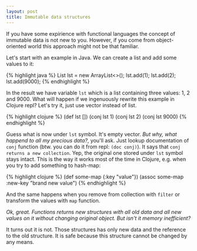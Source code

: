 ```yaml
---
layout: post
title: Immutable data structures
---
```


If you have some expirience with functional languages the concept of immutable data is not new to you. However, if you come from object-oriented world this approach might not be that familiar.

Let's start with an example in Java. We can create a list and add some values to it:

{% highlight java %}
List<Integer> lst = new ArrayList<>();
lst.add(1);
lst.add(2);
lst.add(9000);
{% endhighlight %}

In the result we have variable `lst` which is a list containing three values: 1, 2 and 9000. What will happen if we ingenuously rewrite this example in Clojure repl? Let's try it, just use vector instead of list.

{% highlight clojure %}
(def lst [])
(conj lst 1)
(conj lst 2)
(conj lst 9000)
{% endhighlight %}

Guess what is now under `lst` symbol. It's empty vector. _But why, what happend to all my precious data?_, you'll ask. Just lookup documentation of `conj` function (btw. you can do it from repl: `(doc conj)`). It says that `conj returns a new collection`. Yep, the original one stored under `lst` symbol stays intact. This is the way it works most of the time in Clojure, e.g. when you try to add something to hash-map:

{% highlight clojure %}
(def some-map {:key "value"})
(assoc some-map :new-key "brand new value")
{% endhighlight %}

And the same happens when you remove from collection with `filter` or transform the values with `map` function.

_Ok, great. Functions returns new structures with all old data and all new values on it without changing original object. But isn't it memory inefficient?_

It turns out it is not. Those structures has only new data and the reference to the old structure. It is safe because this structure cannot be changed by any means.
